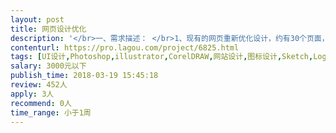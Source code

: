 ```yaml
---                
layout: post       
title: 网页设计优化           
description: '</br>一、需求描述： </br>1、现有的网页重新优化设计，约有30个页面，需要简洁明了设计 </br>2、要求设计师有丰富的UI设计经验，并且有网页设计产品 </br>3、需要本周三提交</br>'     
contenturl: https://pro.lagou.com/project/6825.html      
tags: [UI设计,Photoshop,illustrator,CorelDRAW,网站设计,图标设计,Sketch,Logo设计]            
salary: 3000元以下          
publish_time: 2018-03-19 15:45:18         
review: 452人                   
apply: 3人                   
recommend: 0人                   
time_range: 小于1周              
---                 
```

